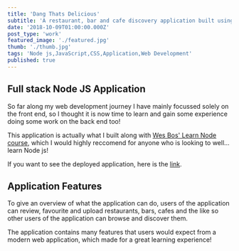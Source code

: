 ```yaml
---
title: 'Dang Thats Delicious'
subtitle: 'A restaurant, bar and cafe discovery application built using Node js.'
date: '2018-10-09T01:00:00.000Z'
post_type: 'work'
featured_image: './featured.jpg'
thumb: './thumb.jpg'
tags: 'Node js,JavaScript,CSS,Application,Web Development'
published: true
---
```


## Full stack Node JS Application
So far along my web development journey I have mainly focussed solely on the front end, so I thought it is now time to learn and gain some experience doing some work on the back end too!

This application is actually what I built along with [Wes Bos' Learn Node course](https://learnnode.com/), which I would highly reccomend for anyone who is looking to well... learn Node js!

If you want to see the deployed application, here is the [link](https://dang-thats-delicious-rtpuctuozb.now.sh/).

## Application Features
To give an overview of what the application can do, users of the application can review, favourite and upload restaurants, bars, cafes and the like so other users of the application can browse and discover them.

The application contains many features that users would expect from a modern web application, which made for a great learning experience!
